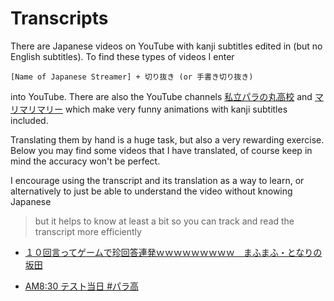 # Transcripts

There are Japanese videos on YouTube with kanji subtitles edited in (but no English subtitles). To find these types of videos I enter

```
[Name of Japanese Streamer] + 切り抜き (or 手書き切り抜き)
```
into YouTube. There are also the YouTube channels [私立パラの丸高校](https://www.youtube.com/@parako) and [マリマリマリー](https://www.youtube.com/@marymarymary80s) which make very funny animations with kanji subtitles included.


Translating them by hand is a huge task, but also a very rewarding exercise. Below you may find some videos that I have translated, of course keep in mind the accuracy won't be perfect.

I encourage using the transcript and its translation as a way to learn, or alternatively to just be able to understand the video without knowing Japanese 

> but it helps to know at least a bit so you can track and read the transcript more efficiently

- [１０回言ってゲームで珍回答連発ｗｗｗｗｗｗｗｗｗ　まふまふ・となりの坂田](1.md)

- [AM8:30 テスト当日 #パラ高](2.md)

